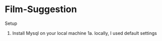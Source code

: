# Film-Suggestion

Setup
1. Install Mysql on your local machine
1a. locally, I used default settings 
